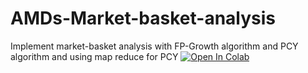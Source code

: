# AMDs-Market-basket-analysis
Implement market-basket analysis with FP-Growth algorithm and PCY algorithm and using map reduce for PCY
[![Open In Colab](https://colab.research.google.com/assets/colab-badge.svg)](https://colab.research.google.com/drive/1CUnsP_0ivf49kHoTtWspn1bMItmDjsHC?usp=sharing)


